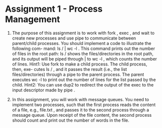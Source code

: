 # Assignment 1 - Process Management

1. The purpose of this assignment is to work with fork , exec , and wait to
create new processes and use pipe to communicate between parent/child
processes. You should implement a code to illustrate the following com-
mand: ls / | wc -l . This command prints out the number of files in the
root path: ls / shows the files/directories in the root path, and its output
will be piped through | to wc -l , which counts the number of lines.
Hint1: Use fork to make a child process. The child process, then, exe-
cutes ls / , and it passes the result (i.e., the list files/directories) through
a pipe to the parent process. The parent executes wc -l to print out the
number of lines for the list passed by the child.
Hint2: You can use dup2 to redirect the output of the exec to the input
descriptor made by pipe .

2. In this assignment, you will work with message queues. You need to
implement two processes, such that the first process reads the content of a
file, e.g., file.txt , and passes it to the second process through a message
queue. Upon receipt of the file content, the second process should count
and print out the number of words in the file.
